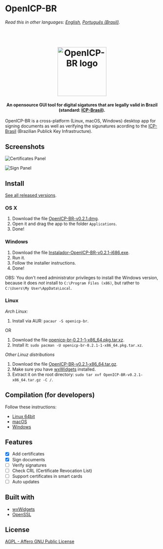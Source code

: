 # OpenICP-BR
*Read this in other languages: [English](README.md), [Português (Brasil)](README.pt-BR.md).*

<h1 align="center">
  <br>
  <img src="https://github.com/gjvnq/OpenICP-BR/blob/master/res/logo-512.png" alt="OpenICP-BR logo" width="160">
</h1>

<h4 align="center">An opensource GUI tool for digital sigatures that are legally valid in Brazil (standard: <a href="http://www.iti.gov.br/icp-brasil" target="_blank">ICP-Brasil</a>).</h4>

OpenICP-BR is a cross-platform (Linux, macOS, Windows) desktop app for signing documents as well as verifying the sigunatures acording to the <a href="http://www.iti.gov.br/icp-brasil" target="_blank">ICP-Brasil</a> (Brazilian Publick Key Infrastructure).

## Screenshots

![Certificates Panel](https://github.com/gjvnq/OpenICP-BR/raw/develop/docs/screenshots/CertsPanel.png)

![Sign Panel](https://github.com/gjvnq/OpenICP-BR/raw/develop/docs/screenshots/SignPanel.png)

## Install

[See all released versions](https://github.com/gjvnq/OpenICP-BR/releases).

### OS X

1. Download the file [OpenICP-BR-v0.2.1.dmg](https://github.com/gjvnq/OpenICP-BR/releases/download/v0.1.0/OpenICP-BR-v0.2.1.dmg).
2. Open it and drag the app to the folder `Applications`.
3. Done!

### Windows

1. Download the file [Instalador-OpenICP-BR-v0.2.1-i686.exe](https://github.com/gjvnq/OpenICP-BR/releases/download/v0.2.1/Instalador-OpenICP-BR-v0.2.1-i686.exe).
2. Run it.
3. Follow the installer instructions.
4. Done!

OBS: You don't need administrator privileges to install the Windows version, because it does *not* install to `C:\Program Files (x86)`, but rather to `C:\Users\My User\AppData\Local`.

### Linux

*Arch Linux:*

1. Install via AUR: `pacaur -S openicp-br`.

OR

1. Download the file [openicp-br-0.2.1-1-x86_64.pkg.tar.xz](https://github.com/gjvnq/OpenICP-BR/releases/download/v0.2.1/openicp-br-0.2.1-1-x86_64.pkg.tar.xz).
2. Install it: `sudo pacman -U openicp-br-0.2.1-1-x86_64.pkg.tar.xz`.

*Other Linuz distributions*

1. Download the file [OpenICP-BR-v0.2.1-x86_64.tar.gz](https://github.com/gjvnq/OpenICP-BR/releases/download/v0.2.1/OpenICP-BR-v0.2.1-x86_64.tar.gz).
2. Make sure you have [wxWidgets](https://wxwidgets.org) installed.
3. Extract it on the root directory: `sudo tar xvf OpenICP-BR-v0.2.1-x86_64.tar.gz -C /`.

## Compilation (for developers)

Follow these instructions:

  * [Linux 64bit](COMPILE.linux.arch.64bit.md)
  * [macOS](COMPILE.macOS.md)
  * [Windows](COMPILE.win.md)

## Features

- [x] Add certificates
- [x] Sign documents
- [ ] Verify signatures
- [ ] Check CRL (Certificate Revocation List)
- [ ] Support certificates in smart cards
- [ ] Auto updates

## Built with
- [wxWidgets](https://wxwidgets.org)
- [OpenSSL](https://www.openssl.org)

## License

[AGPL - Affero GNU Public License](https://www.gnu.org/licenses/agpl-3.0.en.html)
